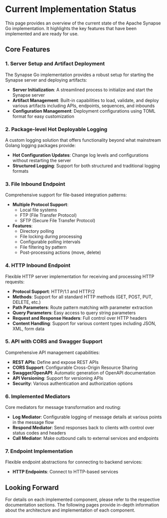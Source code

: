 # Current Implementation Status

This page provides an overview of the current state of the Apache Synapse Go implementation. It highlights the key features that have been implemented and are ready for use.

## Core Features

### 1. Server Setup and Artifact Deployment

The Synapse Go implementation provides a robust setup for starting the Synapse server and deploying artifacts:

- **Server Initialization**: A streamlined process to initialize and start the Synapse server
- **Artifact Management**: Built-in capabilities to load, validate, and deploy various artifacts including APIs, endpoints, sequences, and inbounds
- **Configuration Management**: Deployment configurations using TOML format for easy customization

### 2. Package-level Hot Deployable Logging

A custom logging solution that offers functionality beyond what mainstream Golang logging packages provide:

- **Hot Configuration Updates**: Change log levels and configurations without restarting the server
- **Structured Logging**: Support for both structured and traditional logging formats

### 3. File Inbound Endpoint

Comprehensive support for file-based integration patterns:

- **Multiple Protocol Support**:
  - Local file systems
  - FTP (File Transfer Protocol)
  - SFTP (Secure File Transfer Protocol)
- **Features**:
  - Directory polling
  - File locking during processing
  - Configurable polling intervals
  - File filtering by pattern
  - Post-processing actions (move, delete)

### 4. HTTP Inbound Endpoint

Flexible HTTP server implementation for receiving and processing HTTP requests:

- **Protocol Support**: HTTP/1.1 and HTTP/2
- **Methods**: Support for all standard HTTP methods (GET, POST, PUT, DELETE, etc.)
- **Path Parameters**: Route pattern matching with parameter extraction
- **Query Parameters**: Easy access to query string parameters
- **Request and Response Headers**: Full control over HTTP headers
- **Content Handling**: Support for various content types including JSON, XML, form data

### 5. API with CORS and Swagger Support

Comprehensive API management capabilities:

- **REST APIs**: Define and expose REST APIs
- **CORS Support**: Configurable Cross-Origin Resource Sharing
- **Swagger/OpenAPI**: Automatic generation of OpenAPI documentation
- **API Versioning**: Support for versioning APIs
- **Security**: Various authentication and authorization options

### 6. Implemented Mediators

Core mediators for message transformation and routing:

- **Log Mediator**: Configurable logging of message details at various points in the message flow
- **Respond Mediator**: Send responses back to clients with control over status codes and headers
- **Call Mediator**: Make outbound calls to external services and endpoints

### 7. Endpoint Implementation

Flexible endpoint abstractions for connecting to backend services:

- **HTTP Endpoints**: Connect to HTTP-based services

## Looking Forward

For details on each implemented component, please refer to the respective documentation sections. The following pages provide in-depth information about the architecture and implementation of each component.